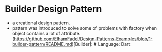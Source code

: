 # Builder Design Pattern
- a creational design pattern.
- pattern was introduced to solve some of problems with factory when object contains a lot of attribute.
(https://github.com/ElhamFadel/Design-Patterns-Examples/blob/1-builder-pattern/README.md)[Builder]: # Language: Dart 